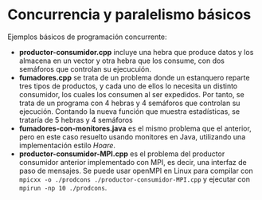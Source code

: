 # Concurrencia y paralelismo básicos
Ejemplos básicos de programación concurrente:
 - **productor-consumidor.cpp** incluye una hebra que produce datos y los almacena en un vector y otra hebra que los consume, con dos semáforos que controlan su ejecucuión.
 - **fumadores.cpp** se trata de un problema donde un estanquero reparte tres tipos de productos, y cada uno de ellos
 lo necesita un distinto consumidor, los cuales los consumen al ser expedidos. Por tanto, se trata de un programa
 con 4 hebras y 4 semáforos que controlan su ejecución. Contando la nueva función que muestra estadísticas, se
 trataría de 5 hebras y 4 semáforos
 - **fumadores-con-monitores.java** es el mismo problema que el anterior, pero en este caso resuelto usando monitores en Java, utilizando una implementación estilo *Hoare*.
 - **productor-consumidor-MPI.cpp** es el problema del productor consumidor anterior implementado con MPI, es decir, una interfaz de paso de mensajes. Se puede usar openMPI en Linux para compilar con `mpicxx -o ./prodcons ./productor-consumidor-MPI.cpp` y ejecutar con `mpirun -np 10 ./prodcons`.

